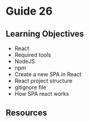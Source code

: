 # Guide 26
## Learning Objectives
- React
- Required tools
- NodeJS
- npm
- Create a new SPA in React
- React project structure
- gitignore file
- How SPA react works
## Resources
